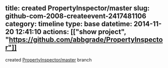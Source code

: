 title: created PropertyInspector/master
slug: github-com-2008-createevent-2417481106
category: timeline
type: base
datetime: 2014-11-20 12:41:10
actions: [["show project", "https://github.com/abbgrade/PropertyInspector"]]
---
created [PropertyInspector/master](https://github.com/abbgrade/PropertyInspector/tree/master) branch
